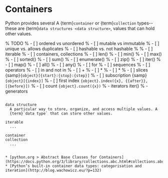 Containers
==========

Python provides several A {term}`container` or {term}`collection` types--these
are {term}`data structures <data structure>`, values that can hold other
values.

% TODO
% - [ ] ordered vs unordered
% - [ ] mutable vs immutable
% - [ ] unique vs. allows duplicates
% - [ ] hashable vs. not hashable
%
% - [ ] iterable
% - [ ] containers, collections
%   - [ ] len()
%   - [ ] min()
%   - [ ] max()
%   - [ ] sorted()
%   - [ ] sum()
%   - [ ] enumerate()
%   - [ ] zip()
%   - [ ] iter()
%   - [ ] map()
%   - [ ] all()
%   - [ ] any()
%   - [ ] for
%   - [ ] sequences
%     - [ ] operators
%         - [ ] in and not in
%         - [ ] +
%         - [ ] *
%         - [ ] *
%     - [ ] slices {samp}`{object}[{start}:{stop}:{step}]`
%     - [ ] subscription {samp}`{object}[{index}]`
%     - [ ] first index `{object}.index({x}, {{after}}, [{before}])`
%     - [ ] count `{object}.count({x})`
% - iterators iter()
% - generators

```{glossary} data-types

data structure
  A particular way to store, organize, and access multiple values. A
  {term}`data type` that can store other values.

iterable
  ...

container
collection
  ...

```

```{seealso}

* [python.org > Abstract Base Classes for Containers](https://docs.python.org/3/library/collections.abc.html#collections.abc.Hashable)
* [Python’s built-in container data types: categorisation and iteration](http://blog.wachowicz.eu/?p=132)

```
